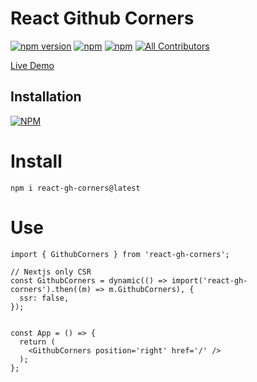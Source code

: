 # React Github Corners


[![npm version](https://badge.fury.io/js/gh-corners.svg)](https://badge.fury.io/js/react-gh-corners) [![npm](https://img.shields.io/npm/dt/react-gh-corners.svg?logo=npm)](https://www.npmjs.com/package/react-gh-corners) [![npm](https://img.shields.io/bundlephobia/minzip/react-gh-corners)](https://www.npmjs.com/package/react-gh-corners)
[![All Contributors](https://img.shields.io/badge/all_contributors-1-orange.svg)](#contributors-)

[Live Demo](https://github-corners.vercel.app/)

## Installation

[![NPM](https://nodei.co/npm/react-gh-corners.png?compact=true)](https://nodei.co/npm/react-gh-corners/)

# Install

```
npm i react-gh-corners@latest
```

# Use

```tsx
import { GithubCorners } from 'react-gh-corners';

// Nextjs only CSR
const GithubCorners = dynamic(() => import('react-gh-corners').then((m) => m.GithubCorners), {
  ssr: false,
});


const App = () => {
  return (
    <GithubCorners position='right' href='/' />
  );
};
```
